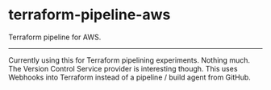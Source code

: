 # terraform-pipeline-aws
Terraform pipeline for AWS.

---

Currently using this for Terraform pipelining experiments. Nothing much. The Version Control Service provider is interesting though. This uses Webhooks into Terraform instead of a pipeline / build agent from GitHub.
